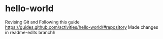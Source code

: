# hello-world
Revising Git and Following this guide https://guides.github.com/activities/hello-world/#repository
Made changes in readme-edits branchh
